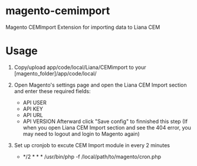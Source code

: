 magento-cemimport
=================

Magento CEMImport Extension for importing data to Liana CEM


Usage
=====

1. Copy/upload app/code/local/Liana/CEMimport to your [magento_folder]/app/code/local/

2. Open Magento's settings page and open the Liana CEM Import section and enter these required fields:
	- API USER
	- API KEY
	- API URL
	- API VERSION
Afterward click "Save config" to finnished this step
(If when you open Liana CEM Import section and see the 404 error, you may need to logout and login to Magento again)

3. Set up cronjob to excute CEM Import module in every 2 minutes
	- */2 * * * /usr/bin/php -f /local/path/to/magento/cron.php